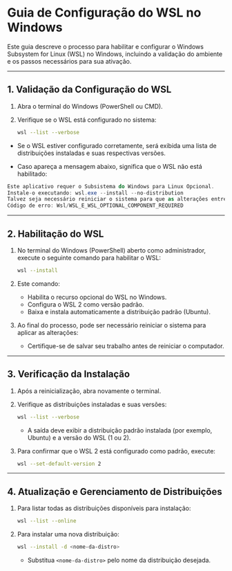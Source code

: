 # Guia de Configuração do WSL no Windows

Este guia descreve o processo para habilitar e configurar o Windows Subsystem for Linux (WSL) no Windows, incluindo a validação do ambiente e os passos necessários para sua ativação.

---

## **1. Validação da Configuração do WSL**

1. Abra o terminal do Windows (PowerShell ou CMD).

2. Verifique se o WSL está configurado no sistema:
   ```bash
   wsl --list --verbose
   ```

* Se o WSL estiver configurado corretamente, será exibida uma lista de distribuições instaladas e suas respectivas versões.

* Caso apareça a mensagem abaixo, significa que o WSL não está habilitado:

```csharp
Este aplicativo requer o Subsistema do Windows para Linux Opcional.
Instale-o executando: wsl.exe --install --no-distribution
Talvez seja necessário reiniciar o sistema para que as alterações entrem em vigor.
Código de erro: Wsl/WSL_E_WSL_OPTIONAL_COMPONENT_REQUIRED
```

---

## **2. Habilitação do WSL**

1. No terminal do Windows (PowerShell) aberto como administrador, execute o seguinte comando para habilitar o WSL:
    ```bash
    wsl --install
    ```

2. Este comando:
    * Habilita o recurso opcional do WSL no Windows.
    * Configura o WSL 2 como versão padrão.
    * Baixa e instala automaticamente a distribuição padrão (Ubuntu).

3. Ao final do processo, pode ser necessário reiniciar o sistema para aplicar as alterações:
    * Certifique-se de salvar seu trabalho antes de reiniciar o computador.

---

## **3. Verificação da Instalação**

1. Após a reinicialização, abra novamente o terminal.

2. Verifique as distribuições instaladas e suas versões:

    ```bash
    wsl --list --verbose
    ```

    * A saída deve exibir a distribuição padrão instalada (por exemplo, Ubuntu) e a versão do WSL (1 ou 2).

3. Para confirmar que o WSL 2 está configurado como padrão, execute:

    ```bash
    wsl --set-default-version 2
    ```

---

## **4. Atualização e Gerenciamento de Distribuições**

1. Para listar todas as distribuições disponíveis para instalação:

    ```bash
    wsl --list --online
    ```

2. Para instalar uma nova distribuição:

    ```bash
    wsl --install -d <nome-da-distro>
    ```
    
    * Substitua `<nome-da-distro>` pelo nome da distribuição desejada.